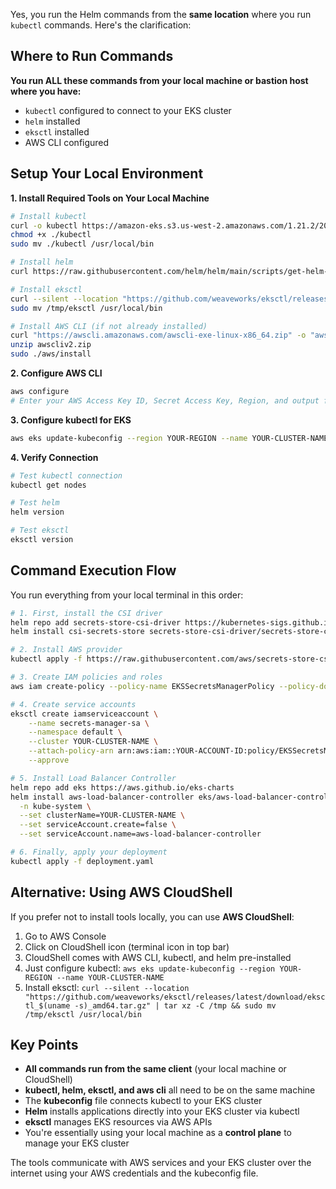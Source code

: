 Yes, you run the Helm commands from the **same location** where you run `kubectl` commands. Here's the clarification:

## Where to Run Commands

**You run ALL these commands from your local machine or bastion host where you have:**
- `kubectl` configured to connect to your EKS cluster
- `helm` installed
- `eksctl` installed
- AWS CLI configured

## Setup Your Local Environment

**1. Install Required Tools on Your Local Machine**
```bash
# Install kubectl
curl -o kubectl https://amazon-eks.s3.us-west-2.amazonaws.com/1.21.2/2021-07-05/bin/linux/amd64/kubectl
chmod +x ./kubectl
sudo mv ./kubectl /usr/local/bin

# Install helm
curl https://raw.githubusercontent.com/helm/helm/main/scripts/get-helm-3 | bash

# Install eksctl
curl --silent --location "https://github.com/weaveworks/eksctl/releases/latest/download/eksctl_$(uname -s)_amd64.tar.gz" | tar xz -C /tmp
sudo mv /tmp/eksctl /usr/local/bin

# Install AWS CLI (if not already installed)
curl "https://awscli.amazonaws.com/awscli-exe-linux-x86_64.zip" -o "awscliv2.zip"
unzip awscliv2.zip
sudo ./aws/install
```

**2. Configure AWS CLI**
```bash
aws configure
# Enter your AWS Access Key ID, Secret Access Key, Region, and output format
```

**3. Configure kubectl for EKS**
```bash
aws eks update-kubeconfig --region YOUR-REGION --name YOUR-CLUSTER-NAME
```

**4. Verify Connection**
```bash
# Test kubectl connection
kubectl get nodes

# Test helm
helm version

# Test eksctl
eksctl version
```

## Command Execution Flow

You run everything from your local terminal in this order:

```bash
# 1. First, install the CSI driver
helm repo add secrets-store-csi-driver https://kubernetes-sigs.github.io/secrets-store-csi-driver/charts
helm install csi-secrets-store secrets-store-csi-driver/secrets-store-csi-driver --namespace kube-system

# 2. Install AWS provider
kubectl apply -f https://raw.githubusercontent.com/aws/secrets-store-csi-driver-provider-aws/main/deployment/aws-provider-installer.yaml

# 3. Create IAM policies and roles
aws iam create-policy --policy-name EKSSecretsManagerPolicy --policy-document file://secrets-manager-policy.json

# 4. Create service accounts
eksctl create iamserviceaccount \
    --name secrets-manager-sa \
    --namespace default \
    --cluster YOUR-CLUSTER-NAME \
    --attach-policy-arn arn:aws:iam::YOUR-ACCOUNT-ID:policy/EKSSecretsManagerPolicy \
    --approve

# 5. Install Load Balancer Controller
helm repo add eks https://aws.github.io/eks-charts
helm install aws-load-balancer-controller eks/aws-load-balancer-controller \
  -n kube-system \
  --set clusterName=YOUR-CLUSTER-NAME \
  --set serviceAccount.create=false \
  --set serviceAccount.name=aws-load-balancer-controller

# 6. Finally, apply your deployment
kubectl apply -f deployment.yaml
```

## Alternative: Using AWS CloudShell

If you prefer not to install tools locally, you can use **AWS CloudShell**:

1. Go to AWS Console
2. Click on CloudShell icon (terminal icon in top bar)
3. CloudShell comes with AWS CLI, kubectl, and helm pre-installed
4. Just configure kubectl: `aws eks update-kubeconfig --region YOUR-REGION --name YOUR-CLUSTER-NAME`
5. Install eksctl: `curl --silent --location "https://github.com/weaveworks/eksctl/releases/latest/download/eksctl_$(uname -s)_amd64.tar.gz" | tar xz -C /tmp && sudo mv /tmp/eksctl /usr/local/bin`

## Key Points

- **All commands run from the same client** (your local machine or CloudShell)
- **kubectl, helm, eksctl, and aws cli** all need to be on the same machine
- The **kubeconfig** file connects kubectl to your EKS cluster
- **Helm** installs applications directly into your EKS cluster via kubectl
- **eksctl** manages EKS resources via AWS APIs
- You're essentially using your local machine as a **control plane** to manage your EKS cluster

The tools communicate with AWS services and your EKS cluster over the internet using your AWS credentials and the kubeconfig file.
